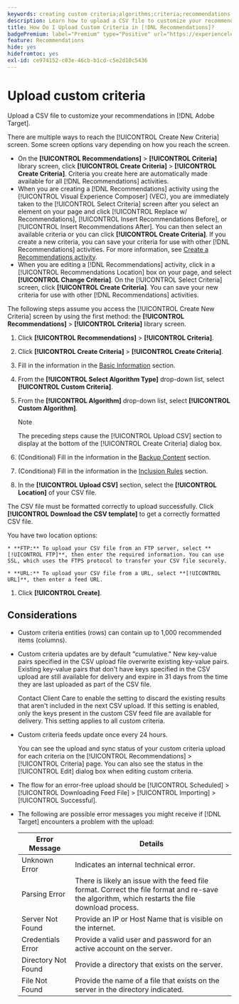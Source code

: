 ```yaml
---
keywords: creating custom criteria;algorithms;criteria;recommendations criteria;csv;ftp;upload csv
description: Learn how to upload a CSV file to customize your recommendations in Adobe [!DNL Target] Recommendations.
title: How Do I Upload Custom Criteria in [!DNL Recommendations]?
badgePremium: label="Premium" type="Positive" url="https://experienceleague.adobe.com/docs/target/using/introduction/intro.html?lang=en#premium newtab=true" tooltip="See what's included in Target Premium."
feature: Recommendations
hide: yes
hidefromtoc: yes
exl-id: ce974152-c83e-46cb-b1cd-c5e2d10c5436
---
```

# Upload custom criteria

Upload a CSV file to customize your recommendations in [!DNL Adobe Target].

There are multiple ways to reach the [!UICONTROL Create New Criteria] screen. Some screen options vary depending on how you reach the screen.

* On the **[!UICONTROL Recommendations]** > **[!UICONTROL Criteria]** library screen, click **[!UICONTROL Create Criteria]** > **[!UICONTROL Create Criteria]**. Criteria you create here are automatically made available for all [!DNL Recommendations] activities.
* When you are creating a [!DNL Recommendations] activity using the [!UICONTROL Visual Experience Composer] (VEC), you are immediately taken to the [!UICONTROL Select Criteria] screen after you select an element on your page and click [!UICONTROL Replace w/ Recommendations], [!UICONTROL Insert Recommendations Before], or [!UICONTROL Insert Recommendations After]. You can then select an available criteria or you can click **[!UICONTROL Create Criteria]**. If you create a new criteria, you can save your criteria for use with other [!DNL Recommendations] activities. For more information, see [Create a Recommendations activity](/help/main/c-recommendations/t-create-recs-activity/create-recs-activity.md).
* When you are editing a [!DNL Recommendations] activity, click in a [!UICONTROL Recommendations Location] box on your page, and select **[!UICONTROL Change Criteria]**. On the [!UICONTROL Select Criteria] screen, click **[!UICONTROL Create Criteria]**. You can save your new criteria for use with other [!DNL Recommendations] activities.

The following steps assume you access the [!UICONTROL Create New Criteria] screen by using the first method: the **[!UICONTROL Recommendations]** > **[!UICONTROL Criteria]** library screen.

1. Click **[!UICONTROL Recommendations]** > **[!UICONTROL Criteria]**.

1. Click **[!UICONTROL Create Criteria]** > **[!UICONTROL Create Criteria]**.

1. Fill in the information in the [Basic Information](/help/main/c-recommendations/c-algorithms/create-new-algorithm.md#info) section.

1. From the **[!UICONTROL Select Algorithm Type]** drop-down list, select **[!UICONTROL Custom Criteria]**.

1. From the **[!UICONTROL Algorithm]** drop-down list, select **[!UICONTROL Custom Algorithm]**.

   >[!NOTE]
   >
   >The preceding steps cause the [!UICONTROL Upload CSV] section to display at the bottom of the [!UICONTROL Create Criteria] dialog box.

1. (Conditional) Fill in the information in the [Backup Content](/help/main/c-recommendations/c-algorithms/create-new-algorithm.md#content) section.

1. (Conditional) Fill in the information in the [Inclusion Rules](/help/main/c-recommendations/c-algorithms/create-new-algorithm.md#inclusion) section.

1. In the **[!UICONTROL Upload CSV]** section, select the **[!UICONTROL Location]** of your CSV file.

  The CSV file must be formatted correctly to upload successfully. Click **[!UICONTROL Download the CSV template]** to get a correctly formatted CSV file.

   You have two location options:

    * **FTP:** To upload your CSV file from an FTP server, select **[!UICONTROL FTP]**, then enter the required information. You can use SSL, which uses the FTPS protocol to transfer your CSV file securely.

    * **URL:** To upload your CSV file from a URL, select **[!UICONTROL URL]**, then enter a feed URL.

1. Click **[!UICONTROL Create]**.

## Considerations

* Custom criteria entities (rows) can contain up to 1,000 recommended items (columns).

* Custom criteria updates are by default "cumulative." New key-value pairs specified in the CSV upload file overwrite existing key-value pairs. Existing key-value pairs that don't have keys specified in the CSV upload are still available for delivery and expire in 31 days from the time they are last uploaded as part of the CSV file.

  Contact Client Care to enable the setting to discard the existing results that aren't included in the next CSV upload. If this setting is enabled, only the keys present in the custom CSV feed file are available for delivery. This setting applies to all custom criteria.

* Custom criteria feeds update once every 24 hours.

  You can see the upload and sync status of your custom criteria upload for each criteria on the [!UICONTROL Recommendations] > [!UICONTROL Criteria] page. You can also see the status in the [!UICONTROL Edit] dialog box when editing custom criteria.

* The flow for an error-free upload should be [!UICONTROL Scheduled] > [!UICONTROL Downloading Feed File] > [!UICONTROL Importing] > [!UICONTROL Successful].

* The following are possible error messages you might receive if [!DNL Target] encounters a problem with the upload:

  | Error Message | Details |
  |--- |--- |
  |Unknown Error|Indicates an internal technical error.|
  |Parsing Error|There is likely an issue with the feed file format. Correct the file format and re-save the algorithm, which restarts the file download process.|
  |Server Not Found|Provide an IP or Host Name that is visible on the internet.|
  |Credentials Error|Provide a valid user and password for an active account on the server.|
  |Directory Not Found|Provide a directory that exists on the server.|
  |File Not Found|Provide the name of a file that exists on the server in the directory indicated.|
